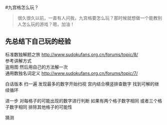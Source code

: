 #九宫格怎么玩？
>很久很久以前，一直有人问我，九宫格要怎么玩？那时候就想做一个能教别人怎么玩的游戏？嗯，加油！

## 先总结下自己玩的经验
标准数独解题之旅 http://www.sudokufans.org.cn/forums/topic/8/<br>
参考讲解方式<br>
盗用图 然后用自己的方法解一次<br>
通用数独名词定义 http://www.sudokufans.org.cn/forums/topic/7/<br>

白话版本
扫一遍 发现最多的数字开始扫视
宫内结合横竖排查数字 找到可解的继续循环

进一步 对每格子的可能出现的数字进行判断  如果有两个格子数字相同 或者三个格子数字相同 排除其他格子的可能性

猜测 